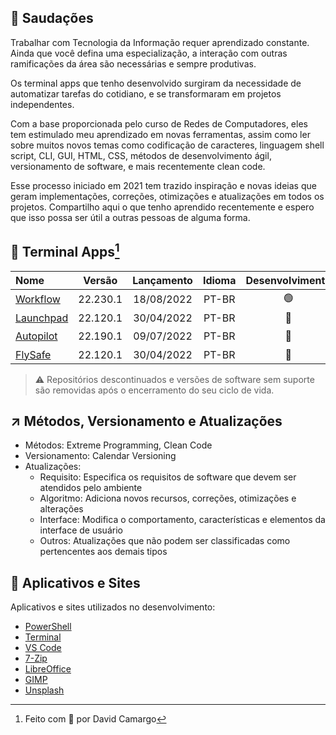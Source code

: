 ## :vulcan_salute: Saudações
Trabalhar com Tecnologia da Informação requer aprendizado constante. Ainda que você defina uma especialização, a interação com outras ramificações da área são necessárias e sempre produtivas.

Os terminal apps que tenho desenvolvido surgiram da necessidade de automatizar tarefas do cotidiano, e se transformaram em projetos independentes.

Com a base proporcionada pelo curso de Redes de Computadores, eles tem estimulado meu aprendizado em novas ferramentas, assim como ler sobre muitos novos temas como codificação de caracteres, linguagem shell script, CLI, GUI, HTML, CSS, métodos de desenvolvimento ágil, versionamento de software, e mais recentemente clean code.

Esse processo iniciado em 2021 tem trazido inspiração e novas ideias que geram implementações, correções, otimizações e atualizações em todos os projetos. Compartilho aqui o que tenho aprendido recentemente e espero que isso possa ser útil a outras pessoas de alguma forma.

## :gem: Terminal Apps[^1]
|Nome|Versão|Lançamento|Idioma|Desenvolvimento|Suporte|
|:---|:---:|:---:|:---:|:---:|:---:|
|[Workflow](https://github.com/2uj1m28ohz/workflow)|22.230.1|18/08/2022|PT-BR|:green_circle:|:green_circle:|
|[Launchpad](https://github.com/2uj1m28ohz/launchpad)|22.120.1|30/04/2022|PT-BR|:red_circle:|:red_circle:|
|[Autopilot](https://github.com/2uj1m28ohz/autopilot)|22.190.1|09/07/2022|PT-BR|:red_circle:|:green_circle:|
|[FlySafe](https://github.com/2uj1m28ohz/flysafe)|22.120.1|30/04/2022|PT-BR|:red_circle:|:red_circle:|

> :warning: Repositórios descontinuados e versões de software sem suporte são removidas após o encerramento do seu ciclo de vida.

## :arrow_upper_right: Métodos, Versionamento e Atualizações
- Métodos: Extreme Programming, Clean Code
- Versionamento: Calendar Versioning
- Atualizações:
    - Requisito: Especifica os requisitos de software que devem ser atendidos pelo ambiente
    - Algoritmo: Adiciona novos recursos, correções, otimizações e alterações
    - Interface: Modifica o comportamento, características e elementos da interface de usuário
    - Outros: Atualizações que não podem ser classificadas como pertencentes aos demais tipos

## :rocket: Aplicativos e Sites
Aplicativos e sites utilizados no desenvolvimento:
- [PowerShell](https://github.com/powershell/powershell)
- [Terminal](https://github.com/microsoft/terminal)
- [VS Code](https://github.com/microsoft/vscode)
- [7-Zip](https://7-zip.org)
- [LibreOffice](https://libreoffice.org)
- [GIMP](https://gimp.org)
- [Unsplash](https://unsplash.com)

[^1]:Feito com :purple_heart: por David Camargo
